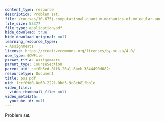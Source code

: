 ```yaml
---
content_type: resource
description: Problem set.
file: /courses/10-675j-computational-quantum-mechanics-of-molecular-and-extended-systems-fall-2004/1ccf09d00e6022200bd39c8eb81fbb1e_ps1.pdf
file_size: 53377
file_type: application/pdf
hide_download: true
hide_download_original: null
learning_resource_types:
- Assignments
license: https://creativecommons.org/licenses/by-nc-sa/4.0/
ocw_type: OCWFile
parent_title: Assignments
parent_type: CourseSection
parent_uid: cef0b5ed-80f6-26a1-6beb-3844490d082d
resourcetype: Document
title: ps1.pdf
uid: 1ccf09d0-0e60-2220-0bd3-9c8eb81fbb1e
video_files:
  video_thumbnail_file: null
video_metadata:
  youtube_id: null
---
```

Problem set.